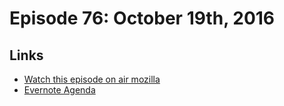 # Episode 76: October 19th, 2016

## Links
* [Watch this episode on air mozilla](https://air.mozilla.org/the-joy-of-coding-episode-76/)
* [Evernote Agenda](https://www.evernote.com/l/AbKY2BQoX61Oibun2j5tPTMkQr9ocQj6k5E)
